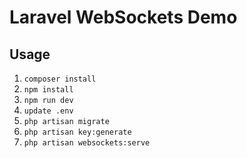 # Laravel WebSockets Demo

## Usage

1. `composer install`
2. `npm install`
3. `npm run dev`
4. `update .env`
5. `php artisan migrate`
6. `php artisan key:generate`
7. `php artisan websockets:serve`
